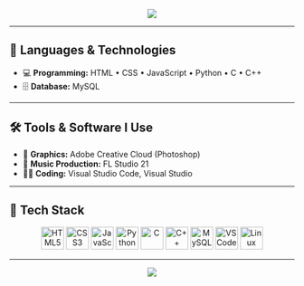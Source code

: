 <!-- Dynamic Header -->

<p align="center">
  <img src="https://capsule-render.vercel.app/api?type=waving&height=120&color=464646&section=header&textBg=false&fontSize=50&fontAlignY=40&animation=fadeIn&reversal=true&strokeWidth=2&stroke=464646&fontColor=000000"/>
</p>

---

## 🚀 Languages & Technologies

- 💻 **Programming:** HTML • CSS • JavaScript • Python • C • C++
- 🗄️ **Database:** MySQL

---

## 🛠️ Tools & Software I Use

- 🎨 **Graphics:** Adobe Creative Cloud (Photoshop)
- 🎵 **Music Production:** FL Studio 21
- 🧑‍💻 **Coding:** Visual Studio Code, Visual Studio

---

## 🧰 Tech Stack

<p align="center">
  <img src="https://cdn.jsdelivr.net/gh/devicons/devicon/icons/html5/html5-original.svg" height="40" alt="HTML5" />
  <img src="https://cdn.jsdelivr.net/gh/devicons/devicon/icons/css3/css3-original.svg" height="40" alt="CSS3" />
  <img src="https://cdn.jsdelivr.net/gh/devicons/devicon/icons/javascript/javascript-original.svg" height="40" alt="JavaScript" />
  <img src="https://cdn.jsdelivr.net/gh/devicons/devicon/icons/python/python-original.svg" height="40" alt="Python" />
  <img src="https://cdn.jsdelivr.net/gh/devicons/devicon/icons/c/c-original.svg" height="40" alt="C" />
  <img src="https://cdn.jsdelivr.net/gh/devicons/devicon/icons/cplusplus/cplusplus-original.svg" height="40" alt="C++" />
  <img src="https://cdn.jsdelivr.net/gh/devicons/devicon/icons/mysql/mysql-original.svg" height="40" alt="MySQL" />
  <img src="https://cdn.jsdelivr.net/gh/devicons/devicon/icons/vscode/vscode-original.svg" height="40" alt="VS Code" />
  <img src="https://cdn.jsdelivr.net/gh/devicons/devicon/icons/linux/linux-original.svg" height="40" alt="Linux" />
</p>

---

<p align="center">
  <img src="https://capsule-render.vercel.app/api?type=waving&height=120&color=464646&section=footer&textBg=false&fontSize=50&fontAlignY=40&animation=fadeIn&reversal=true&strokeWidth=2&stroke=464646&fontColor=000000"/>
</p>

